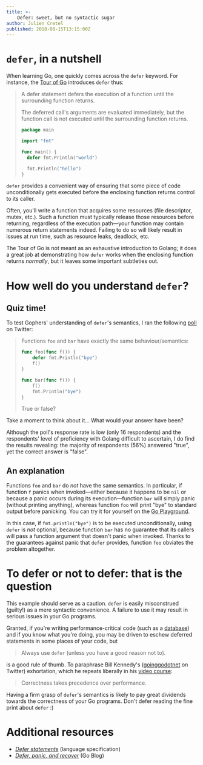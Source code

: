 ```yaml
---
title: >-
    Defer: sweet, but no syntactic sugar
author: Julien Cretel
published: 2018-08-15T13:15:00Z
---
```


# `defer`, in a nutshell

When learning Go, one quickly comes across the `defer` keyword.
For instance, the [Tour of Go][tour] introduces `defer` thus:

> A defer statement defers the execution of a function until the surrounding
> function returns.
>
> The deferred call's arguments are evaluated immediately, but the function
> call is not executed until the surrounding function returns.
>
> ``` go
> package main
>
> import "fmt"
>
> func main() {
> 	defer fmt.Println("world")
>
> 	fmt.Println("hello")
> }
> ```

`defer` provides a convenient way of ensuring that some piece of code
unconditionally gets executed before the enclosing function returns control to
its caller.

Often, you'll write a function that acquires some resources (file descriptor,
mutex, etc.).
Such a function must typically release those resources before returning,
regardless of the execution path—your function may contain numerous return
statements indeed.
Failing to do so will likely result in issues at run time, such as resource
leaks, deadlock, etc.

The Tour of Go is not meant as an exhaustive introduction to Golang;
it does a great job at demonstrating how `defer` works when the enclosing
function returns _normally_, but it leaves some important subtleties out.

# How well do you understand `defer`?

## Quiz time!

To test Gophers' understanding of `defer`'s semantics, I ran the following
[poll][poll] on Twitter:

> Functions `foo` and `bar` have exactly the same behaviour/semantics:
>
> ``` go
> func foo(func f()) {
>     defer fmt.Println("bye")
>     f()
> }
>
> func bar(func f()) {
>     f()
>     fmt.Println("bye")
> }
> ```
>
> True or false?

Take a moment to think about it... What would your answer have been?

Although the poll's response rate is low (only 16 respondents) and the
respondents' level of proficiency with Golang difficult to ascertain,
I do find the results revealing:
the majority of respondents (56%) answered "true", yet the correct answer is
"false".

## An explanation

Functions `foo` and `bar` do _not_ have the same semantics.
In particular, if function `f` panics when invoked—either because it happens
to be `nil` or because a panic occurs during its execution—function `bar`
will simply panic (without printing anything), whereas function `foo` will
print "bye" to standard output before panicking.
You can try it for yourself on the [Go Playground][playground].

In this case, if `fmt.println("bye")` is to be executed unconditionally,
using `defer` is _not_ optional, because function `bar` has no guarantee that
its callers will pass a function argument that doesn't panic when invoked.
Thanks to the guarantees against panic that `defer` provides, function `foo`
obviates the problem altogether.

# To defer or not to defer: that is the question

This example should serve as a caution. `defer` is easily misconstrued
(guilty!) as a mere syntactic convenience. A failure to use it may result
in serious issues in your Go programs.

Granted, if you're writing performance-critical code (such as a
[database][cockroach-talk]) and if you know what you're doing, you may be
driven to eschew deferred statements in some places of your code, but

> Always use `defer` (unless you have a good reason not to).

is a good rule of thumb.
To paraphrase Bill Kennedy's ([goinggodotnet][bill] on Twitter) exhortation,
which he repeats liberally in his [video course][ultimatego]:

> Correctness takes precedence over performance.

Having a firm grasp of `defer`'s semantics is likely to pay great dividends
towards the correctness of your Go programs.
Don't defer reading the fine print about `defer` :)

# Additional resources

* [_Defer statements_][defer-spec] (language specification)
* [_Defer, panic, and recover_][defer-panic-recover] (Go Blog)

[bill]: https://twitter.com/goinggodotnet
[cockroach-talk]: https://www.youtube.com/watch?v=hWNwI5q01gI&time_continue=15m10s
[defer-panic-recover]: https://blog.golang.org/defer-panic-and-recover
[defer-spec]: https://golang.org/ref/spec#Defer_statements
[playground]: https://play.golang.org/p/RSk7EGtFmRn
[poll]: https://twitter.com/_jubobs_/status/1029027873284337664
[tour]: https://tour.golang.org/flowcontrol/12
[ultimatego]: https://www.safaribooksonline.com/videos/ultimate-go-programming/9780134757476
